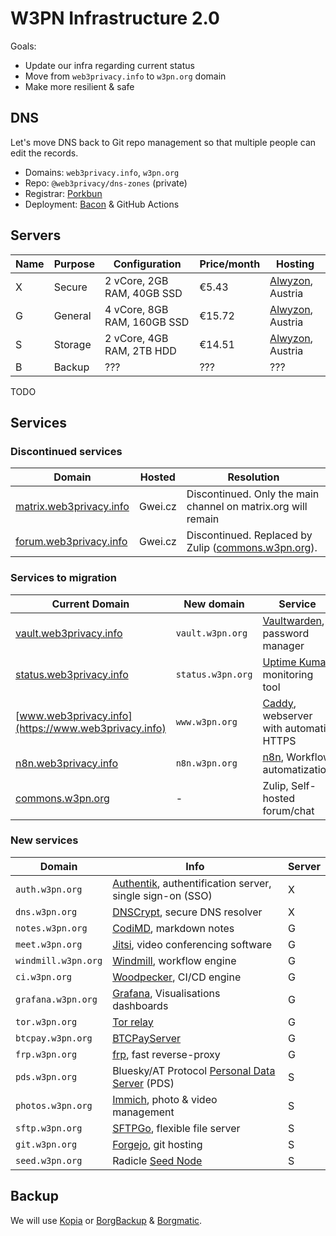 # W3PN Infrastructure 2.0

Goals:
* Update our infra regarding current status
* Move from `web3privacy.info` to `w3pn.org` domain
* Make more resilient & safe

## DNS

Let's move DNS back to Git repo management so that multiple people can edit the records.

* Domains: `web3privacy.info`, `w3pn.org`
* Repo: `@web3privacy/dns-zones` (private)
* Registrar: [Porkbun](https://porkbun.com/)
* Deployment: [Bacon](https://github.com/paulopacitti/bacon) & GitHub Actions

## Servers

| Name | Purpose | Configuration | Price/month | Hosting |
| --- | ---     | --- | --- | --- |
| X   | Secure  | 2 vCore, 2GB RAM, 40GB SSD | €5.43 | [Alwyzon](https://www.alwyzon.com/en), Austria |
| G   | General | 4 vCore, 8GB RAM, 160GB SSD | €15.72 | [Alwyzon](https://www.alwyzon.com/en), Austria |
| S   | Storage | 2 vCore, 4GB RAM, 2TB HDD | €14.51 | [Alwyzon](https://www.alwyzon.com/en), Austria |
| B   | Backup  | ??? | ??? | ??? |

TODO

## Services
### Discontinued services

| Domain | Hosted | Resolution |
| --- | --- | --- |
| [matrix.web3privacy.info](https://matrix.web3privacy.info/) | Gwei.cz | Discontinued. Only the main channel on matrix.org will remain |
| [forum.web3privacy.info](http://forum.web3privacy.info) | Gwei.cz | Discontinued. Replaced by Zulip ([commons.w3pn.org](https://commons.w3pn.org/)). |

### Services to migration

| Current Domain | New domain | Service | Current | Server |
| --- | --- | --- | --- | --- |
| [vault.web3privacy.info](https://vault.web3privacy.info) | `vault.w3pn.org` | [Vaultwarden](https://github.com/dani-garcia/vaultwarden), password manager | Gwei.cz | X |
| [status.web3privacy.info](https://status.web3privacy.info) | `status.w3pn.org` | [Uptime Kuma](https://uptime.kuma.pet/), monitoring tool | Gwei.cz | X |
| [www.web3privacy.info](https://www.web3privacy.info) | `www.w3pn.org` | [Caddy](https://caddyserver.com/), webserver with automatic HTTPS | Gwei.cz | G |
| [n8n.web3privacy.info](https://n8n.web3privacy.info/) | `n8n.w3pn.org` | [n8n](https://n8n.io/), Workflow automatization | Mf | G |
| [commons.w3pn.org](https://commons.w3pn.org/) | - | Zulip, Self-hosted forum/chat | PP0 | G |

### New services

| Domain | Info | Server |
| --- | --- | --- |
| `auth.w3pn.org` | [Authentik](https://goauthentik.io/), authentification server, single sign-on (SSO) | X |
| `dns.w3pn.org` | [DNSCrypt](https://www.dnscrypt.org/), secure DNS resolver | X |
| `notes.w3pn.org` | [CodiMD](https://github.com/hackmdio/codimd), markdown notes | G |
| `meet.w3pn.org` | [Jitsi](https://jitsi.org/), video conferencing software | G |
| `windmill.w3pn.org` | [Windmill](https://www.windmill.dev/), workflow engine | G |
| `ci.w3pn.org` | [Woodpecker](https://woodpecker-ci.org/), CI/CD engine | G |
| `grafana.w3pn.org` | [Grafana](https://grafana.com/grafana/), Visualisations dashboards | G |
| `tor.w3pn.org` | [Tor relay](https://community.torproject.org/relay/) | G |
| `btcpay.w3pn.org` | [BTCPayServer](https://btcpayserver.org/) | G |
| `frp.w3pn.org` | [frp](https://github.com/fatedier/frp), fast reverse-proxy | G |
| `pds.w3pn.org` | Bluesky/AT Protocol [Personal Data Server](https://atproto.com/guides/self-hosting) (PDS) | S |
| `photos.w3pn.org` | [Immich](https://immich.app/), photo & video management | S |
| `sftp.w3pn.org` | [SFTPGo]([https://](https://sftpgo.com/)), flexible file server | S |
| `git.w3pn.org` | [Forgejo](https://forgejo.org/), git hosting | S |
| `seed.w3pn.org` | Radicle [Seed Node](https://radicle.xyz/guides/seeder) | S |

## Backup

We will use [Kopia](https://kopia.io/) or [BorgBackup](https://www.borgbackup.org/) & [Borgmatic](https://torsion.org/borgmatic/).
